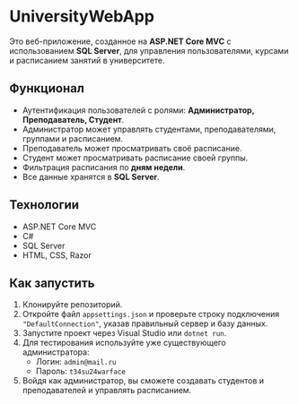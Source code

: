 # UniversityWebApp

Это веб-приложение, созданное на **ASP.NET Core MVC** с использованием **SQL Server**, для управления пользователями, курсами и расписанием занятий в университете.

## Функционал
- Аутентификация пользователей с ролями: **Администратор, Преподаватель, Студент**.
- Администратор может управлять студентами, преподавателями, группами и расписанием.
- Преподаватель может просматривать своё расписание.
- Студент может просматривать расписание своей группы.
- Фильтрация расписания по **дням недели**.
- Все данные хранятся в **SQL Server**.

## Технологии
- ASP.NET Core MVC
- C#
- SQL Server
- HTML, CSS, Razor

## Как запустить
1. Клонируйте репозиторий.
2. Откройте файл `appsettings.json` и проверьте строку подключения `"DefaultConnection"`, указав правильный сервер и базу данных.
3. Запустите проект через Visual Studio или `dotnet run`.
4. Для тестирования используйте уже существующего администратора:
   - Логин: `admin@mail.ru`
   - Пароль: `t34su24warface`
5. Войдя как администратор, вы сможете создавать студентов и преподавателей и управлять расписанием.



